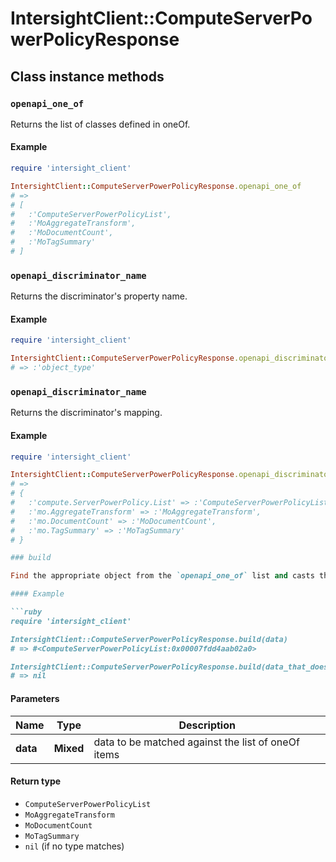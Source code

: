 # IntersightClient::ComputeServerPowerPolicyResponse

## Class instance methods

### `openapi_one_of`

Returns the list of classes defined in oneOf.

#### Example

```ruby
require 'intersight_client'

IntersightClient::ComputeServerPowerPolicyResponse.openapi_one_of
# =>
# [
#   :'ComputeServerPowerPolicyList',
#   :'MoAggregateTransform',
#   :'MoDocumentCount',
#   :'MoTagSummary'
# ]
```

### `openapi_discriminator_name`

Returns the discriminator's property name.

#### Example

```ruby
require 'intersight_client'

IntersightClient::ComputeServerPowerPolicyResponse.openapi_discriminator_name
# => :'object_type'
```

### `openapi_discriminator_name`

Returns the discriminator's mapping.

#### Example

```ruby
require 'intersight_client'

IntersightClient::ComputeServerPowerPolicyResponse.openapi_discriminator_mapping
# =>
# {
#   :'compute.ServerPowerPolicy.List' => :'ComputeServerPowerPolicyList',
#   :'mo.AggregateTransform' => :'MoAggregateTransform',
#   :'mo.DocumentCount' => :'MoDocumentCount',
#   :'mo.TagSummary' => :'MoTagSummary'
# }

### build

Find the appropriate object from the `openapi_one_of` list and casts the data into it.

#### Example

```ruby
require 'intersight_client'

IntersightClient::ComputeServerPowerPolicyResponse.build(data)
# => #<ComputeServerPowerPolicyList:0x00007fdd4aab02a0>

IntersightClient::ComputeServerPowerPolicyResponse.build(data_that_doesnt_match)
# => nil
```

#### Parameters

| Name | Type | Description |
| ---- | ---- | ----------- |
| **data** | **Mixed** | data to be matched against the list of oneOf items |

#### Return type

- `ComputeServerPowerPolicyList`
- `MoAggregateTransform`
- `MoDocumentCount`
- `MoTagSummary`
- `nil` (if no type matches)

